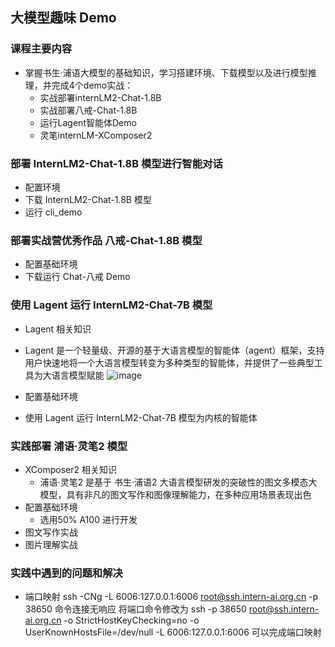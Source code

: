 ## 大模型趣味 Demo

### 课程主要内容
- 掌握书生·浦语大模型的基础知识，学习搭建环境、下载模型以及进行模型推理，并完成4个demo实战：
  - 实战部署internLM2-Chat-1.8B
  - 实战部署八戒-Chat-1.8B
  - 运行Lagent智能体Demo
  - 灵笔internLM-XComposer2
 
### 部署 InternLM2-Chat-1.8B 模型进行智能对话
- 配置环境
- 下载 InternLM2-Chat-1.8B 模型
- 运行 cli_demo

### 部署实战营优秀作品 八戒-Chat-1.8B 模型
- 配置基础环境
- 下载运行 Chat-八戒 Demo

### 使用 Lagent 运行 InternLM2-Chat-7B 模型
-  Lagent 相关知识
  - Lagent 是一个轻量级、开源的基于大语言模型的智能体（agent）框架，支持用户快速地将一个大语言模型转变为多种类型的智能体，并提供了一些典型工具为大语言模型赋能
    ![image](https://github.com/tangyanlin/llm_notes/assets/2775580/a130084f-4aa0-4a56-99bf-4e2d218b17c6)

- 配置基础环境
- 使用 Lagent 运行 InternLM2-Chat-7B 模型为内核的智能体

### 实践部署 浦语·灵笔2 模型
- XComposer2 相关知识
  - 浦语·灵笔2 是基于 书生·浦语2 大语言模型研发的突破性的图文多模态大模型，具有非凡的图文写作和图像理解能力，在多种应用场景表现出色
- 配置基础环境
  - 选用50% A100 进行开发
- 图文写作实战
- 图片理解实战

### 实践中遇到的问题和解决
- 端口映射
 ssh -CNg -L 6006:127.0.0.1:6006 root@ssh.intern-ai.org.cn -p 38650 命令连接无响应
将端口命令修改为 ssh -p 38650 root@ssh.intern-ai.org.cn -o StrictHostKeyChecking=no -o UserKnownHostsFile=/dev/null -L 6006:127.0.0.1:6006 可以完成端口映射

